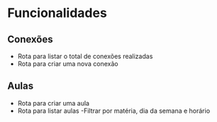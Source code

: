 # Funcionalidades

## Conexões

- Rota para listar o total de conexões realizadas
- Rota para criar uma nova conexão

## Aulas

- Rota para criar uma aula
- Rota para listar aulas
    -Filtrar por matéria, dia da semana e horário